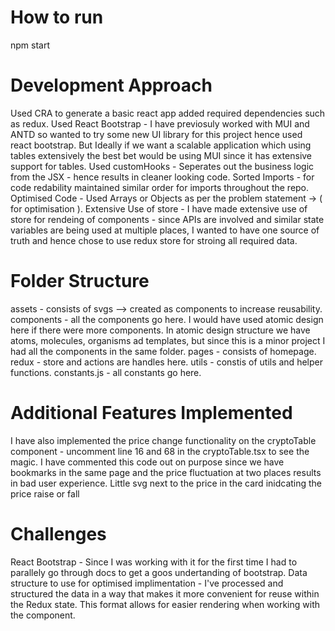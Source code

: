 # How to run
npm start

# Development Approach
Used CRA to generate a basic react app added required dependencies such as redux.
Used React Bootstrap - I have previosuly worked with MUI and ANTD so wanted to try some new UI library for this project hence used react bootstrap. But Ideally if we want a scalable application which using tables extensively the best bet would be using MUI since it has extensive support for tables.
Used customHooks -  Seperates out the business logic from the JSX - hence results in cleaner looking code.
Sorted Imports -  for code redability maintained similar order for imports throughout the repo.
Optimised Code - Used Arrays or Objects as per the problem statement -> ( for optimisation ).
Extensive Use of store - I have made extensive use of store for rendeing of components -  since APIs are involved and similar state variables are being used at multiple places, I wanted to have one source of truth and hence chose to use redux store for stroing all required data.

# Folder Structure 
assets - consists of svgs --> created as components to increase reusability.
components - all the components go here. I would have used atomic design here if there were more components. In atomic design structure we have atoms, molecules, organisms ad templates, but since this is a minor project I had all the components in the same folder.
pages - consists of homepage.
redux - store and actions are handles here.
utils - constis of utils and helper functions.
constants.js -  all constants go here.

# Additional Features Implemented
I have also implemented the price change functionality on the cryptoTable component - uncomment line 16 and 68 in the cryptoTable.tsx to see the magic. I have commented this code out on purpose since we have bookmarks in the same page and the price fluctuation at two places results in bad user experience.
Little svg next to the price in the card inidcating the price raise or fall

# Challenges
React Bootstrap -  Since I was working with it for the first time I had to parallely go through docs to get a goos undertanding of bootstrap.
Data structure to use for optimised implimentation - I've processed and structured the data in a way that makes it more convenient for reuse within the Redux state. This format allows for easier rendering when working with the component.



